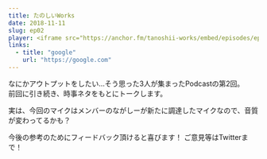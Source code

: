 ```yaml
---
title: たのしいWorks
date: 2018-11-11
slug: ep02
player: <iframe src="https://anchor.fm/tanoshii-works/embed/episodes/ep02-Works-e2ikrb" height="130px" width="100%" frameborder="0" scrolling="no"></iframe>
links:
  - title: "google"
    url: "https://google.com"
---
```


なにかアウトプットをしたい…そう思った3人が集まったPodcastの第2回。  
前回に引き続き、時事ネタをもとにトークします。

実は、今回のマイクはメンバーのながしーが新たに調達したマイクなので、音質が変わってるかも？

今後の参考のためにフィードバック頂けると喜びます！ ご意見等はTwitterまで！
